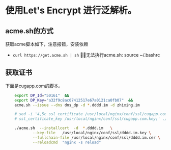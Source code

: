 # 使用Let's Encrypt 进行泛解析。
## acme.sh的方式
获取acme脚本如下，注意报错，安装依赖
- `curl https://get.acme.sh | sh`
无法执行acme.sh:
    source ~/.bashrc
## 获取证书
下面是cugapp.com的脚本。
```zsh
    export DP_Id="50161"  &&
    export DP_Key="a32f9c8ac07412517e67a0121ca0fb07"  &&
    acme.sh --issue --dns dns_dp -d *.dddd.im -d zhixing.im

    # sed -i '4,5c ssl_certificate /usr/local/nginx/conf/ssl/cugapp.com.cer;\
    # ssl_certificate_key /usr/local/nginx/conf/ssl/cugapp.com.key;' ./*.cugapp* &&

    ./acme.sh  --installcert  -d  *.dddd.im   \
            --key-file   /usr/local/nginx/conf/ssl/dddd.im.key \
            --fullchain-file /usr/local/nginx/conf/ssl/dddd.im.cer \
            --reloadcmd  "nginx -s reload" 
```
